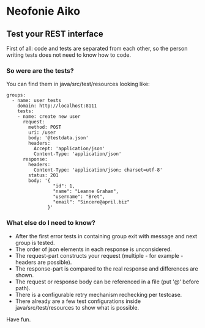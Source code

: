 Neofonie Aiko
============

## Test your REST interface ##
First of all: code and tests are separated from each other, so the person writing tests does not need to know how to code.

### So were are the tests? ###
You can find them in java/src/test/resources looking like:

    groups:
      - name: user tests
        domain: http://localhost:8111
        tests:
        - name: create new user
          request:
            method: POST
            uri: /user
            body: '@testdata.json'
            headers:
              Accept: 'application/json'
              Content-Type: 'application/json'
          response:
            headers:
              Content-Type: 'application/json; charset=utf-8'
            status: 201
            body: '{
                     "id": 1,
                     "name": "Leanne Graham",
                     "username": "Bret",
                     "email": "Sincere@april.biz"
                   }'
        
### What else do I need to know? ###
* After the first error tests in containing group exit with message and next group is tested.
* The order of json elements in each response is unconsidered.
* The request-part constructs your request (multiple - for example - headers are possible).
* The response-part is compared to the real response and differences are shown.
* The request or response body can be referenced in a file (put '@' before path).
* There is a configurable retry mechanism rechecking per testcase.
* There already are a few test configurations inside java/src/test/resources to show what is possible.

Have fun.
